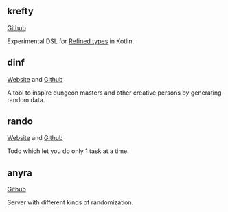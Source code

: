 ## krefty

[Github](https://github.com/ustits/krefty)

Experimental DSL for [Refined types](https://en.wikipedia.org/wiki/Refinement_type) in Kotlin. 

## dinf

[Website](https://dinf.ustits.dev) and [Github](https://github.com/ustits/dinf) 

A tool to inspire dungeon masters and other creative persons by generating random data.

## rando

[Website](https://rando.ustits.dev) and [Github](https://github.com/ustits/rando) 

Todo which let you do only 1 task at a time.

## anyra

[Github](https://github.com/ustits/anyra)

Server with different kinds of randomization.